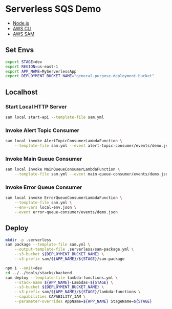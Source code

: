 # Serverless SQS Demo

 - [Node.js](https://nodejs.org/en)
 - [AWS CLI](https://docs.aws.amazon.com/pt_br/cli/latest/userguide/getting-started-install.html)
 - [AWS SAM](https://docs.aws.amazon.com/serverless-application-model/latest/developerguide/install-sam-cli.html)


## Set Envs

```bash
export STAGE=dev
export REGION=us-east-1
export APP_NAME=MyServerlessApp
export DEPLOYMENT_BUCKET_NAME="general-purpose-deployment-bucket"
```

## Localhost

### Start Local HTTP Server

```bash
sam local start-api --template-file sam.yml
```

### Invoke Alert Topic Consumer

```bash
sam local invoke AlertTopicConsumerLambdaFunction \
    --template-file sam.yml --event alert-topic-consumer/events/demo.json
```

### Invoke Main Queue Consumer

```bash
sam local invoke MainQueueConsumerLambdaFunction \
    --template-file sam.yml --event main-queue-consumer/events/demo.json
```

### Invoke Error Queue Consumer

```bash
sam local invoke ErrorQueueConsumerLambdaFunction \
    --template-file sam.yml \
    --env-vars local-env.json \
    --event error-queue-consumer/events/demo.json
```

## Deploy

```bash
mkdir -p .serverless
sam package --template-file sam.yml \
    --output-template-file .serverless/sam-package.yml \
    --s3-bucket ${DEPLOYMENT_BUCKET_NAME} \
    --s3-prefix sam/${APP_NAME}/${STAGE}/sam-package
```

```bash
npm i --omit=dev
cd ../../tools/stacks/backend
sam deploy --template-file lambda-functions.yml \
    --stack-name ${APP_NAME}-Lambdas-${STAGE} \
    --s3-bucket ${DEPLOYMENT_BUCKET_NAME} \
    --s3-prefix sam/${APP_NAME}/${STAGE}/lambda-functions \
    --capabilities CAPABILITY_IAM \
    --parameter-overrides AppName=${APP_NAME} StageName=${STAGE}
```
